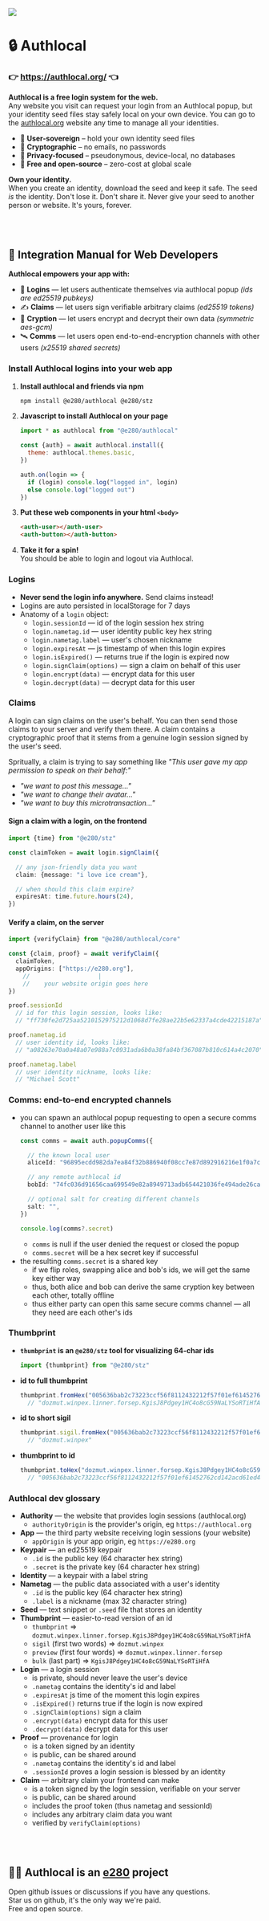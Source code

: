
![](https://i.imgur.com/Ao6piCO.png)

# 🔒 Authlocal

### 👉 https://authlocal.org/ 👈

**Authlocal is a free login system for the web.**  
Any website you visit can request your login from an Authlocal popup, but your identity seed files stay safely local on your own device. You can go to the [authlocal.org](https://authlocal.org/) website any time to manage all your identities.

- 🗽 **User-sovereign** – hold your own identity seed files  
- 🔑 **Cryptographic** – no emails, no passwords  
- 🥷 **Privacy-focused** – pseudonymous, device-local, no databases  
- 💖 **Free and open-source** – zero-cost at global scale  

**Own your identity.**  
When you create an identity, download the seed and keep it safe. The seed *is* the identity. Don't lose it. Don't share it. Never give your seed to another person or website. It's yours, forever.



<br/><br/>

## 📖 Integration Manual for Web Developers

**Authlocal empowers your app with:**
- 👤 **Logins** — let users authenticate themselves via authlocal popup *(ids are ed25519 pubkeys)*
- ✍️ **Claims** — let users sign verifiable arbitrary claims *(ed25519 tokens)*
- 🔐 **Cryption** — let users encrypt and decrypt their own data *(symmetric aes-gcm)*
- 🛰️ **Comms** — let users open end-to-end-encryption channels with other users *(x25519 shared secrets)*

### Install Authlocal logins into your web app
1. **Install authlocal and friends via npm**
    ```sh
    npm install @e280/authlocal @e280/stz
    ```
1. **Javascript to install Authlocal on your page**  
    ```js
    import * as authlocal from "@e280/authlocal"

    const {auth} = await authlocal.install({
      theme: authlocal.themes.basic,
    })

    auth.on(login => {
      if (login) console.log("logged in", login)
      else console.log("logged out")
    })
    ```
1. **Put these web components in your html `<body>`**  
    ```html
    <auth-user></auth-user>
    <auth-button></auth-button>
    ```
1. **Take it for a spin!**  
    You should be able to login and logout via Authlocal.  

### Logins
- **Never send the login info anywhere.** Send claims instead!
- Logins are auto persisted in localStorage for 7 days
- Anatomy of a `login` object:
  - `login.sessionId` — id of the login session hex string
  - `login.nametag.id` — user identity public key hex string
  - `login.nametag.label` — user's chosen nickname
  - `login.expiresAt` — js timestamp of when this login expires
  - `login.isExpired()` — returns true if the login is expired now
  - `login.signClaim(options)` — sign a claim on behalf of this user
  - `login.encrypt(data)` — encrypt data for this user
  - `login.decrypt(data)` — decrypt data for this user

### Claims
A login can sign claims on the user's behalf. You can then send those claims to your server and verify them there. A claim contains a cryptographic proof that it stems from a genuine login session signed by the user's seed.

Spritually, a claim is trying to say something like *"This user gave my app permission to speak on their behalf:"*
- *"we want to post this message..."*
- *"we want to change their avatar..."*
- *"we want to buy this microtransaction..."*

#### Sign a claim with a login, on the frontend
```ts
import {time} from "@e280/stz"

const claimToken = await login.signClaim({

  // any json-friendly data you want
  claim: {message: "i love ice cream"},

  // when should this claim expire?
  expiresAt: time.future.hours(24),
})
```

#### Verify a claim, on the server
```ts
import {verifyClaim} from "@e280/authlocal/core"

const {claim, proof} = await verifyClaim({
  claimToken,
  appOrigins: ["https://e280.org"],
    //                   |
    //    your website origin goes here
})
```
```ts
proof.sessionId
  // id for this login session, looks like:
  // "ff730fe2d725aa5210152975212d1068d7fe28ae22b5e62337a4cde42215187a"
```
```ts
proof.nametag.id
  // user identity id, looks like:
  // "a08263e70a0a48a07e988a7c0931ada6b0a38fa84bf367087b810c614a4c2070"
```
```ts
proof.nametag.label
  // user identity nickname, looks like:
  // "Michael Scott"
```

### Comms: end-to-end encrypted channels
- you can spawn an authlocal popup requesting to open a secure comms channel to another user like this
    ```ts
    const comms = await auth.popupComms({

      // the known local user
      aliceId: "96895ecdd982da7ea84f32b886940f08cc7e87d892916216e1f0a7c46436d304",

      // any remote authlocal id
      bobId: "74fc036d91656caa699549e82a8949713adb654421036fe494ade26ca87f870e",

      // optional salt for creating different channels
      salt: "",
    })

    console.log(comms?.secret)
    ```
    - `comms` is null if the user denied the request or closed the popup
    - `comms.secret` will be a hex secret key if successful
- the resulting `comms.secret` is a shared key
    - if we flip roles, swapping alice and bob's ids, we will get the same key either way
    - thus, both alice and bob can derive the same cryption key between each other, totally offline
    - thus either party can open this same secure comms channel — all they need are each other's ids

### Thumbprint
- **`thumbprint` is an `@e280/stz` tool for visualizing 64-char ids**
    ```ts
    import {thumbprint} from "@e280/stz"
    ```
- **id to full thumbprint**
    ```ts
    thumbprint.fromHex("005636bab2c73223ccf56f8112432212f57f01ef61452762cd142acd61ed44ed")
      // "dozmut.winpex.linner.forsep.KgisJ8Pdgey1HC4o8cG59NaLYSoRTiHfA"
    ```
- **id to short sigil**
    ```ts
    thumbprint.sigil.fromHex("005636bab2c73223ccf56f8112432212f57f01ef61452762cd142acd61ed44ed")
      // "dozmut.winpex"
    ```
- **thumbprint to id**
    ```ts
    thumbprint.toHex("dozmut.winpex.linner.forsep.KgisJ8Pdgey1HC4o8cG59NaLYSoRTiHfA")
      // "005636bab2c73223ccf56f8112432212f57f01ef61452762cd142acd61ed44ed"
    ```

### Authlocal dev glossary
- **Authority** — the website that provides login sessions (authlocal.org)
  - `authorityOrigin` is the provider's origin, eg `https://authlocal.org`
- **App** — the third party website receiving login sessions (your website)
  - `appOrigin` is your app origin, eg `https://e280.org`
- **Keypair** — an ed25519 keypair
  - `.id` is the public key (64 character hex string)
  - `.secret` is the private key (64 character hex string)
- **Identity** — a keypair with a label string
- **Nametag** — the public data associated with a user's identity
    - `.id` is the public key (64 character hex string)
    - `.label` is a nickname (max 32 character string)
- **Seed** — text snippet or `.seed` file that stores an identity
- **Thumbprint** — easier-to-read version of an id
    - `thumbprint` => `dozmut.winpex.linner.forsep.KgisJ8Pdgey1HC4o8cG59NaLYSoRTiHfA`
    - `sigil` (first two words) => `dozmut.winpex`
    - `preview` (first four words) => `dozmut.winpex.linner.forsep`
    - `bulk` (last part) => `KgisJ8Pdgey1HC4o8cG59NaLYSoRTiHfA`
- **Login** — a login session
    - is private, should never leave the user's device
    - `.nametag` contains the identity's id and label
    - `.expiresAt` js time of the moment this login expires
    - `.isExpired()` returns true if the login is now expired
    - `.signClaim(options)` sign a claim
    - `.encrypt(data)` encrypt data for this user
    - `.decrypt(data)` decrypt data for this user
- **Proof** — provenance for login
    - is a token signed by an identity
    - is public, can be shared around
    - `.nametag` contains the identity's id and label
    - `.sessionId` proves a login session is blessed by an identity
- **Claim** — arbitrary claim your frontend can make
    - is a token signed by the login session, verifiable on your server
    - is public, can be shared around
    - includes the proof token (thus nametag and sessionId)
    - includes any arbitrary claim data you want
    - verified by `verifyClaim(options)`



<br/><br/>

## 🧑‍💻 Authlocal is an [e280](https://e280.org/) project
Open github issues or discussions if you have any questions.  
Star us on github, it's the only way we're paid.  
Free and open source.  

